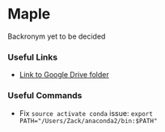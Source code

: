 # Maple

Backronym yet to be decided


### Useful Links
 * [Link to Google Drive folder](https://drive.google.com/open?id=0ByEmBYRmQ49pYlRPVG51NzZoOHc)

### Useful Commands
 * Fix `source activate conda` issue: `export PATH="/Users/Zack/anaconda2/bin:$PATH"`